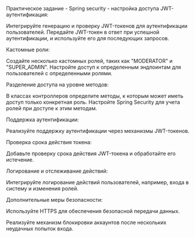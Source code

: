 Практическое задание - Spring security - настройка доступа
JWT-аутентификация:

Интегрируйте генерацию и проверку JWT-токенов для аутентификации пользователей. Передайте JWT-токен в ответ при успешной аутентификации, и используйте его для последующих запросов.

Кастомные роли:

Создайте несколько кастомных ролей, таких как "MODERATOR" и "SUPER_ADMIN". Настройте доступ к определенным эндпоинтам для пользователей с определенными ролями.

Разделение доступа на уровне методов:

В классах контроллеров определите методы, к которым может иметь доступ только конкретная роль. Настройте Spring Security для учета ролей при доступе к этим методам.

Поддержка аутентификации:

Реализуйте поддержку аутентификации через механизмы JWT-токенов.

Проверка срока действия токена:

Добавьте проверку срока действия JWT-токена и обработайте его истечение.

Логирование и отслеживание действий:

Интегрируйте логирование действий пользователей, например, входа в систему и изменения ролей.

Дополнительные меры безопасности:

Используйте HTTPS для обеспечения безопасной передачи данных.

Реализуйте механизм блокировки аккаунтов после нескольких неудачных попыток входа.